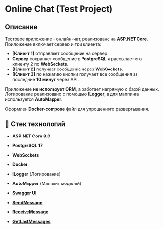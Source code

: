 # Online Chat (Test Project)

## Описание
Тестовое приложение - онлайн-чат, реализовано на **ASP.NET Core**. 
Приложение включает сервер и три клиента:
- **[Клиент 1]** отправляет сообщение на сервер.
- **Сервер** сохраняет сообщение в **PostgreSQL** и рассылает его клиенту 2 по **WebSockets**.
- **[Клиент 2]** получает сообщение через **WebSockets**.
- **[Клиент 3]** по нажатию кнопки получает все сообщения за последние **10 минут** через API.

Приложение **не использует ORM**, а работает напрямую с базой данных. 
Логирование реализовано с помощью **ILogger**, а для маппинга используется **AutoMapper**.

Оформлен **Docker-compose** файл для упрощенного развертывания.

## 🚀 Стек технологий
- **ASP.NET Core 8.0**
- **PostgreSQL 17**
- **WebSockets**
- **Docker**
- **ILogger** (Логирование)
- **AutoMapper** (Маппинг моделей)

- **[Swagger UI](http://localhost:7027/swagger)**
- **[SendMessage](http://localhost:7027/SendMessage)**
- **[ReceiveMessage](http://localhost:7027/ReceiveMessage)**
- **[GetLastMessages](http://localhost:7027/GetLastMessages)**
